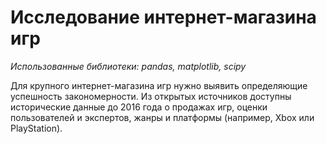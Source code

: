 # Исследование интернет-магазина игр
*Использованные библиотеки: pandas, matplotlib, scipy*

Для крупного интернет-магазина игр нужно выявить определяющие успешность закономерности. Из открытых источников доступны исторические данные  до 2016 года о продажах игр, оценки пользователей и экспертов, жанры и платформы (например, Xbox или PlayStation).
